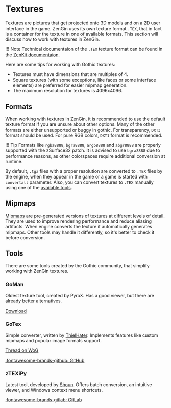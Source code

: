 # Textures

Textures are pictures that get projected onto 3D models and on a 2D user interface in the game. ZenGin uses its own texture format `.TEX`, that in fact is a container for the texture in one of available formats. This section will discuss how to work with textures in ZenGin.

!!! Note
    Technical documentaion of the `.TEX` texture format can be found in the [ZenKit documentaion](https://zk.gothickit.dev/engine/formats/texture/).


Here are some tips for working with Gothic textures:

- Textures must have dimensions that are multiples of 4.
- Square textures (with some exceptions, like faces or some interface elements) are preferred for easier mipmap generation.
- The maximum resolution for textures is 4096x4096.

## Formats

When working with textures in ZenGin, it is recommended to use the default texture format if you are unsure about other options. Many of the other formats are either unsupported or buggy in gothic. For transparency, `DXT3` format should be used. For pure RGB colors, `DXT1` format is recommended.

!!! Tip
    Formats like `rgba8888`, `bgra8888`, `argb8888` and `abgr8888` are properly supported with the zSurface32 patch. It is advised to use `bgra8888` due to performance reasons, as other colorspaces require additional conversion at runtime. 

By default, `.tga` files with a proper resolution are converted to `.TEX` files by the engine, when they appear in the game or a game is started with `-convertall` parameter. Also, you can convert textures to `.TEX` manually using one of the [available tools](#tools).

## Mipmaps

[Mipmaps](https://en.wikipedia.org/wiki/Mipmap) are pre-generated versions of textures at different levels of detail. They are used to improve rendering performance and reduce aliasing artifacts. When engine converts the texture it automatically generates mipmaps. Other tools may handle it differently, so it's better to check it before conversion.


## Tools
There are some tools created by the Gothic community, that simplify working with ZenGin textures.

### GoMan
Oldest texture tool, created by PyroX. Has a good viewer, but there are already better alternatives.

[Download](https://www.worldofgothic.de/dl/download_97.htm)

### GoTex
Simple converter, written by [ThielHater](https://forum.worldofplayers.de/forum/members/52111-ThielHater?). Implements features like custom mipmaps and popular image formats support.

[Thread on WoG](https://forum.worldofplayers.de/forum/threads/1601349-Tool-GoTex)

[:fontawesome-brands-github: GitHub](https://github.com/ThielHater/GoTex)

### zTEXiPy
Latest tool, developed by [Shoun](https://gitlab.com/Shoun2137). Offers batch conversion, an intuitive viewer, and Windows context menu shortcuts.

[:fontawesome-brands-gitlab: GitLab](https://gitlab.com/Shoun2137/ztexipy)

